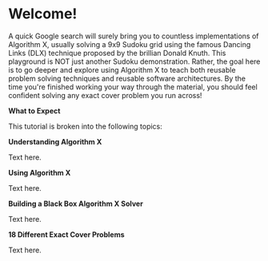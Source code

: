 # Welcome!

A quick Google search will surely bring you to countless implementations of Algorithm X, usually solving a 9x9 Sudoku grid using the famous Dancing Links (DLX) technique proposed by the brillian Donald Knuth. This playground is NOT just another Sudoku demonstration. Rather, the goal here is to go deeper and explore using Algorithm X to teach both reusable problem solving techniques and reusable software architectures. By the time you're finished working your way through the material, you should feel confident solving any exact cover problem you run across!


__What to Expect__

This tutorial is broken into the following topics:

__Understanding Algorithm X__

Text here.

__Using Algorithm X__

Text here.

__Building a Black Box Algorithm X Solver__

Text here.

__18 Different Exact Cover Problems__

Text here.

